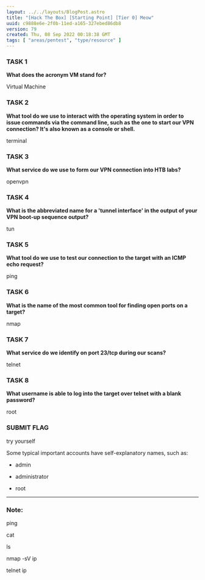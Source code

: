 ```yaml
---
layout: ../../layouts/BlogPost.astro
title: "[Hack The Box] [Starting Point] [Tier 0] Meow"
uuid: c9888e6e-2f0b-11ed-a165-327ebed86db8
version: 79
created: Thu, 08 Sep 2022 00:18:38 GMT
tags: [ "areas/pentest", "type/resource" ]
---
```


### **TASK 1**

**What does the acronym VM stand for?**

Virtual Machine

### **TASK 2**

**What tool do we use to interact with the operating system in order to issue commands via the command line, such as the one to start our VPN connection? It's also known as a console or shell.**

terminal

### **TASK 3**

**What service do we use to form our VPN connection into HTB labs?**

openvpn

### **TASK 4**

**What is the abbreviated name for a 'tunnel interface' in the output of your VPN boot-up sequence output?**

tun

### **TASK 5**

**What tool do we use to test our connection to the target with an ICMP echo request?**

ping

### **TASK 6**

**What is the name of the most common tool for finding open ports on a target?**

nmap

### **TASK 7**

**What service do we identify on port 23/tcp during our scans?**

telnet

### **TASK 8**

**What username is able to log into the target over telnet with a blank password?**

root

### **SUBMIT FLAG**

try yourself

Some typical important accounts have self-explanatory names, such as:

- admin

- administrator

- root

---

### Note:

ping

cat

ls

nmap -sV ip

telnet ip